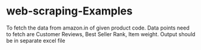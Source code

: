 # web-scraping-Examples
To fetch the data from amazon.in of given product code.  Data points need to fetch are Customer Reviews, Best Seller Rank, Item weight.  Output should be in separate excel file
